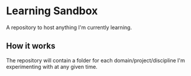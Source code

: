 # Learning Sandbox

A repository to host anything I'm currently learning. 

## How it works

The repository will contain a folder for each domain/project/discipline I'm experimenting with at any given time.